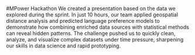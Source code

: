 #MPower Hackathon
We created a presentation based on the data we explored during the sprint. In just 10 hours, our team applied geospatial distance analysis and predicted language preference models to demonstrate how combining enriched data sources with statistical methods can reveal hidden patterns. The challenge pushed us to quickly clean, analyze, and visualize complex datasets under time pressure, sharpening our skills in data science and rapid prototyping.
